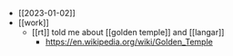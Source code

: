 - [[2023-01-02]]
- [[work]]
  - [[rt]] told me about [[golden temple]] and [[langar]]
    - https://en.wikipedia.org/wiki/Golden_Temple
